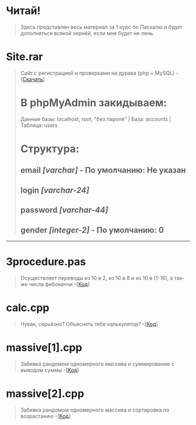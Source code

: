 # Читай!
> Здесь представлен весь материал за 1 курс по Паскалю и будет дополняться всякой хернёй, если мне будет не лень.

# Site.rar 
> Сайт с регистрацией и проверками на дурака (php + MySQL) - [[Скачать](https://github.com/morozovxc/code-pascal/blob/main/Site.rar "Сайт")] 
># В phpMyAdmin закидываем:
> Данные базы: localhost, root, "без пароля" | База: accounts | Таблица: users
># Структура:
> email *[varchar]* - По умолчанию: Не указан
> ---
> login *[varchar-24]*
> ---
> password *[varchar-44]*
> ---
> gender *[integer-2]* - По умолчанию: 0
> ---
---
# 3procedure.pas
> Осуществляет переводы из 10 в 2, из 10 в 8 и из 10 в (1-16), а так-же числа фибоначчи -[[Код](https://github.com/morozovxc/code-pascal/blob/main/3procedure.pas "Код")]

# calc.cpp
> Чувак, серьёзно? Объяснять тебе калькулятор? -[[Код](https://github.com/morozovxc/code-pascal/blob/main/calc.cpp "Код")]

# massive[1].cpp
> Забивка рандомом одномерного массива и суммирование с выводом суммы -[[Код](https://github.com/morozovxc/code-pascal/blob/main/massive[1].cpp "Код")]

# massive[2].cpp
> Забивка рандомом одномерного массива и сортировка по возрастанию -[[Код](https://github.com/morozovxc/code-pascal/blob/main/massive[2].cpp "Код")]

